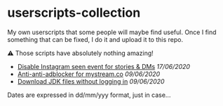 # userscripts-collection

My own userscripts that some people will maybe find useful. Once I find something that can be fixed, I do it and upload it to this repo.

:warning: Those scripts have absolutely nothing amazing!

* [Disable Instagram seen event for stories & DMs](https://github.com/Maeeen/userscripts-collection/blob/master/disable-seen-instagram-dms.user.js) _17/06/2020_
* [Anti-anti-adblocker for mystream.co](https://raw.githubusercontent.com/Maeeen/userscripts-collection/master/anti-anti-adblock-mystream.user.js) _09/06/2020_
* [Download JDK files without logging in](https://github.com/Maeeen/userscripts-collection/raw/master/download-jdk-no-account.user.js) _09/06/2020_

Dates are expressed in dd/mm/yyy format, just in case...
